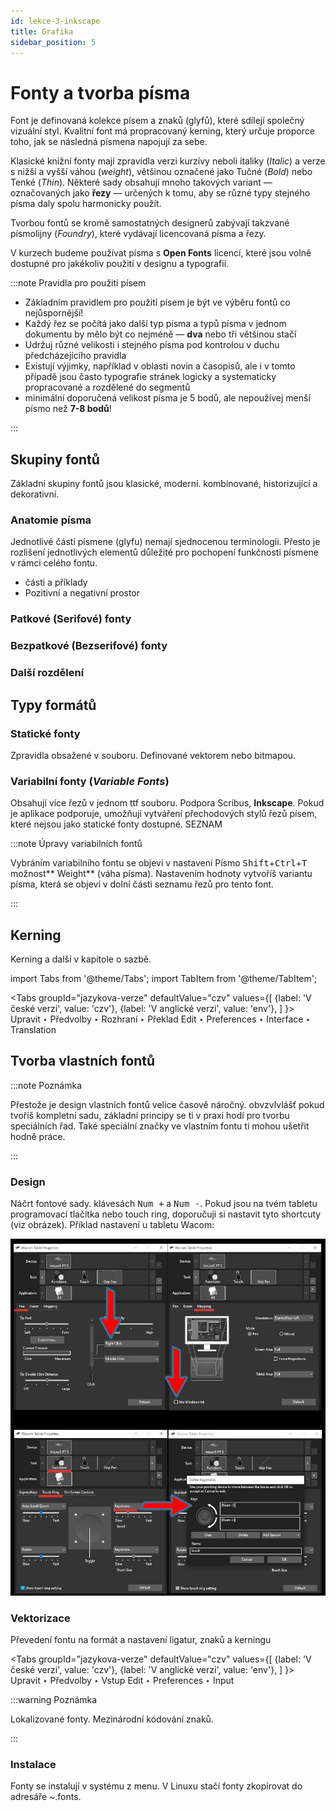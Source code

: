 ```yaml
---
id: lekce-3-inkscape
title: Grafika
sidebar_position: 5
---
```


# Fonty a tvorba písma
Font je definovaná kolekce písem a znaků (glyfů), které sdílejí společný vizuální styl. Kvalitní font má propracovaný kerning, který určuje proporce toho, jak se následná písmena napojují za sebe.

Klasické knižní fonty mají zpravidla verzi kurzívy neboli italiky (*Italic*) a verze s nižší a vyšší váhou (*weight*), většinou označené jako Tučné (*Bold*) nebo Tenké (*Thin*). Některé sady obsahují mnoho takových variant — označovaných jako **řezy** — určených k tomu, aby se různé typy stejného písma daly spolu harmonicky použít.

Tvorbou fontů se kromě samostatných designerů zabývají takzvané písmolijny (*Foundry*), které vydávají licencovaná písma a řezy.

V kurzech budeme používat písma s **Open Fonts** licencí, které jsou volně dostupné pro jakékoliv použití v designu a typografii.

:::note Pravidla pro použití písem

- Základním pravidlem pro použití písem je být ve výběru fontů co nejůspornější!
- Každý řez se počítá jako další typ písma a typů písma v jednom dokumentu by mělo být co nejméně — **dva** nebo tři většinou stačí
- Udržuj různé velikosti i stejného písma pod kontrolou v duchu předcházejícího pravidla
- Existují výjimky, například v oblasti novin a časopisů, ale i v tomto případě jsou často typografie stránek logicky a systematicky propracované a rozdělené do segmentů
- minimální doporučená velikost písma je 5 bodů, ale nepoužívej menší písmo než **7-8 bodů**!

:::  


## Skupiny fontů
Základní skupiny fontů jsou klasické, moderní. kombinované, historizující a dekorativní.

### Anatomie písma
Jednotlivé části písmene (glyfu) nemají sjednocenou terminologii. Přesto je rozlišení jednotlivých elementů důležité pro pochopení funkčnosti písmene v rámci celého fontu.

- části a příklady
- Pozitivní a negativní prostor


### Patkové (Serifové) fonty
### Bezpatkové (Bezserifové) fonty
### Další rozdělení



## Typy formátů
### Statické fonty
Zpravidla obsažené v souboru. Definované vektorem nebo bitmapou.
### Variabilní fonty (*Variable Fonts*)
Obsahují více řezů v jednom ttf souboru. Podpora Scribus, **Inkscape**. Pokud je aplikace podporuje, umožňují vytváření přechodových stylů řezů písem, které nejsou jako statické fonty dostupné.
SEZNAM

:::note Úpravy variabilních fontů

Vybráním variabilního fontu se objeví v nastavení Písmo <kbd>Shift</kbd>+<kbd>Ctrl</kbd>+<kbd>T</kbd> možnost** Weight** (váha písma). Nastavením hodnoty vytvoříš variantu písma, která se objeví v dolní části seznamu řezů pro tento font.

:::


## Kerning
Kerning a další v kapitole o sazbě.

import Tabs from '@theme/Tabs';
import TabItem from '@theme/TabItem';

<Tabs
  groupId="jazykova-verze"
  defaultValue="czv"
  values={[
    {label: 'V české verzi', value: 'czv'},
    {label: 'V anglické verzi', value: 'env'},
  ]
}>
<TabItem value="czv">Upravit ‣ Předvolby ‣ Rozhraní ‣ Překlad</TabItem>
<TabItem value="env">Edit ‣ Preferences ‣ Interface ‣ Translation</TabItem>
</Tabs>

## Tvorba vlastních fontů

:::note Poznámka

 Přestože je design vlastních fontů velice časově náročný. obvzvlvlášť pokud tvoříš kompletní sadu, základní principy se ti v praxi hodí pro tvorbu speciálních řad. Také speciální značky ve vlastním fontu ti mohou ušetřit hodně práce.

:::

### Design
Náčrt fontové sady.
klávesách <kbd>Num +</kbd> a <kbd>Num -</kbd>. Pokud jsou na tvém tabletu programovací tlačítka nebo touch ring, doporučuji si nastavit tyto shortcuty (viz obrázek). Příklad nastavení u tabletu Wacom:

![image](../img/wacom.jpg)

### Vektorizace

Převedení fontu na formát a nastavení ligatur, znaků a kerningu

<Tabs
  groupId="jazykova-verze"
  defaultValue="czv"
  values={[
    {label: 'V české verzi', value: 'czv'},
    {label: 'V anglické verzi', value: 'env'},
  ]
}>
<TabItem value="czv">Upravit ‣ Předvolby ‣ Vstup</TabItem>
<TabItem value="env">Edit ‣ Preferences ‣ Input</TabItem>
</Tabs>



:::warning Poznámka

Lokalizované fonty. Mezinárodní kódování znaků.

:::


### Instalace

Fonty se instalují v systému z menu. V Linuxu stačí fonty zkopírovat do adresáře ~.fonts.
